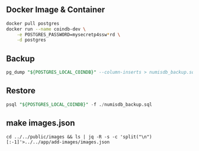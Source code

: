Docker Image & Container
------------------------

```sh
docker pull postgres
docker run --name coindb-dev \
    -e POSTGRES_PASSWORD=mysecretp4ssw*rd \
    -d postgres
```

Backup
------

```sql
pg_dump "${POSTGRES_LOCAL_COINDB}" --column-inserts > numisdb_backup.sql
```

Restore
-------

```sql
psql "${POSTGRES_LOCAL_COINDB}" -f ./numisdb_backup.sql
```

make images.json
----------------

```
cd ../../public/images && ls | jq -R -s -c 'split("\n")[:-1]'>../../app/add-images/images.json
```
